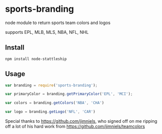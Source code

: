 # sports-branding

node module to return sports team colors and logos

supports EPL, MLB, MLS, NBA, NFL, NHL

## Install
`npm install node-stattleship`

## Usage
```javascript
var branding = require('sports-branding');

var primaryColor = branding.getPrimaryColor('EPL', 'MCI');

var colors = branding.getColors('NBA', 'CHA') 

var logo = branding.getLogo('NFL', 'CAR')
```

Special thanks to https://github.com/jimniels, who signed off on me ripping off a lot of his hard work from https://github.com/jimniels/teamcolors